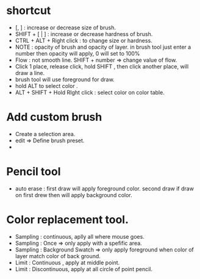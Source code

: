 # shortcut
- [, ] : increase or decrease size of brush.
- SHIFT + [ | ] : increase or decrease hardness of brush.
- CTRL + ALT + Right click : to change size or hardness.
- NOTE : opacity of brush and opacity of layer. in brush tool just enter a number then opacity will apply, 0 will set to 100%
- Flow : not smooth line.  SHIFT + number => change value of flow.
- Click 1 place, release click, hold SHIFT , then click another place, will draw a line.
- brush tool will use foreground for draw.
- hold ALT to select color .
- ALT + SHIFT + Hold RIght click : select color on color table.

# Add custom brush
- Create a selection area.
- edit => Define brush preset.
- 


# Pencil tool
- auto erase : first draw will apply foreground color. second draw if draw on first drew then will apply background color.


# Color replacement tool.
- Sampling : continuous, aplly all where mouse goes.
- Sampling : Once => only apply with a spefific area.
- Sampling : Background Swatch => only apply foreground when color of layer match color of back ground.
- Limit : Continuous , apply at middle point.
- Limit : Discontinuous, apply at all circle of point pencil.
